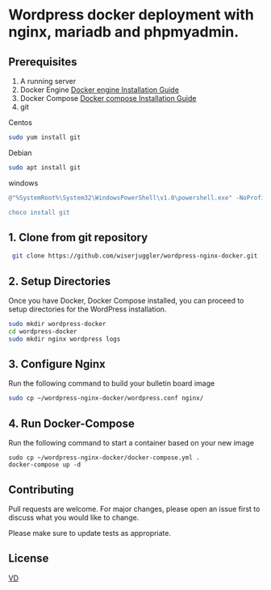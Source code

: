 # Wordpress docker deployment with nginx, mariadb and phpmyadmin.

## Prerequisites

1. A running server
2. Docker Engine
[Docker engine Installation Guide](https://docs.docker.com/engine/install/)
3. Docker Compose
[Docker compose Installation Guide](https://docs.docker.com/compose/install/)
4. git 
  
  Centos 
 ```bash
 sudo yum install git
 ```
  Debian
 ```bash
 sudo apt install git
 ```
  windows
  ```powershell
 @"%SystemRoot%\System32\WindowsPowerShell\v1.0\powershell.exe" -NoProfile -InputFormat None -ExecutionPolicy Bypass -Command " [System.Net.ServicePointManager]::SecurityProtocol = 3072; iex ((New-Object System.Net.WebClient).DownloadString('https://chocolatey.org/install.ps1'))" && SET "PATH=%PATH%;%ALLUSERSPROFILE%\chocolatey\bin"
  
choco install git
 ```
 
## 1. Clone from git repository
```bash
 git clone https://github.com/wiserjuggler/wordpress-nginx-docker.git
 ```
## 2. Setup Directories

Once you have Docker, Docker Compose installed, you can proceed to setup directories for the WordPress installation.

```bash
sudo mkdir wordpress-docker
cd wordpress-docker
sudo mkdir nginx wordpress logs
```

## 3. Configure Nginx
Run the following command to build your bulletin board image
```bash
sudo cp ~/wordpress-nginx-docker/wordpress.conf nginx/
```

## 4. Run Docker-Compose
Run the following command to start a container based on your new image
```docker
sudo cp ~/wordpress-nginx-docker/docker-compose.yml .
docker-compose up -d
```

## Contributing
Pull requests are welcome. For major changes, please open an issue first to discuss what you would like to change.

Please make sure to update tests as appropriate.

## License
[VD](https://github.com/varundhiman)
